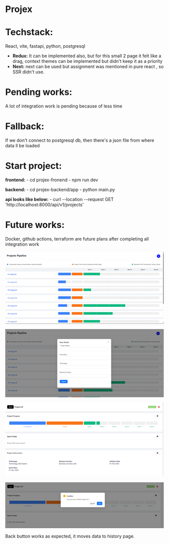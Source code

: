 # Projex
Techstack:
==========================
React, vite, fastapi, python, postgresql

- **Redux:** It can be implemented also, but for this small 2 page it felt like a drag, context themes can be implemented but didn't keep it as a priority
- **Next:** next can be used but assignment was mentioned in pure react , so SSR didn't use.

Pending works:
========================
A lot of integration work is pending because of less time

Fallback:
==========================
If we don't connect to postgresql db, then there's a json file from where data ll be loaded

Start project:
============================
**frontend:**
    - cd projex-fronend
    - npm run dev

**backend:**
    - cd projex-backend/app
    - python main.py

**api looks like below:**
    - curl --location --request GET 'http://localhost:8000/api/v1/projects'

Future works:
============================
Docker, github actions, terraform are future plans after completing all integration work

![Project Inventory Page](./demo-pages/Inventory_page.png)

![Project Creation Modal](./demo-pages/Add_project_modal.png)

![Project Details Page](./demo-pages/Project_details_page.png)

![Project Deletion Modal](./demo-pages/Project_Deletion_modal.png)

Back button works as expected, it moves data to history page.